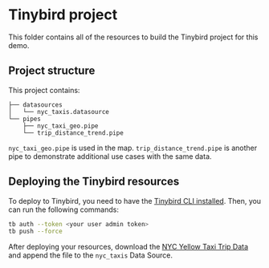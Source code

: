 # Tinybird project

This folder contains all of the resources to build the Tinybird project for this demo.

## Project structure

This project contains:

```
├── datasources
│   └── nyc_taxis.datasource
└── pipes
    ├── nyc_taxi_geo.pipe
    └── trip_distance_trend.pipe
```

`nyc_taxi_geo.pipe` is used in the map. `trip_distance_trend.pipe` is another pipe to demonstrate additional use cases with the same data.

## Deploying the Tinybird resources

To deploy to Tinybird, you need to have the [Tinybird CLI installed](https://www.tinybird.co/docs/cli/overview). Then, you can run the following commands:

```sh
tb auth --token <your user admin token>
tb push --force
```

After deploying your resources, download the [NYC Yellow Taxi Trip Data](https://www.kaggle.com/datasets/elemento/nyc-yellow-taxi-trip-data?resource=download&select=yellow_tripdata_2016-03.csv) and append the file to the `nyc_taxis` Data Source.